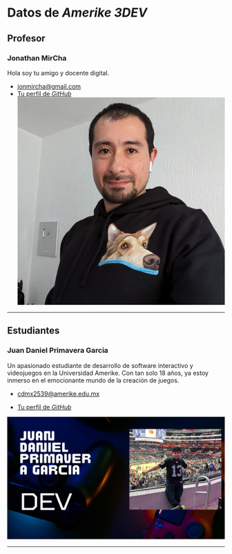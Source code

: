 # Datos de _Amerike 3DEV_

## Profesor

### Jonathan MirCha

Hola soy tu amigo y docente digital.

- [jonmircha@gmail.com](jonmircha@gmail.com)
- [Tu perfil de _GitHub_](https://github.com/jonmircha)
  ![Tu nombre](./img/jonmircha.jpg)

---

## Estudiantes

### Juan Daniel Primavera Garcia

Un apasionado estudiante de desarrollo de software interactivo y videojuegos en la Universidad Amerike. Con tan solo 18 años, ya estoy inmerso en el emocionante mundo de la creación de juegos.

 

   - [cdmx2539@amerike.edu.mx](cdmx2539@amerike.edu.mx)

   - [Tu perfil de _GitHub_](https://github.com/OakIsland22)

 

   ![Tu nombre](/img/JuanPrimavera-IMG.png)

 

   ---